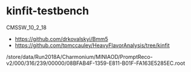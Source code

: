 # kinfit-testbench

CMSSW_10_2_18

* https://github.com/drkovalskyi/Bmm5
* https://github.com/tpmccauley/HeavyFlavorAnalysis/tree/kinfit

/store/data/Run2018A/Charmonium/MINIAOD/PromptReco-v2/000/316/239/00000/08BFAB4F-1359-E811-B01F-FA163E5285EC.root
